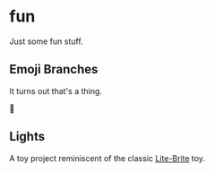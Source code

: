 # fun

Just some fun stuff.

## Emoji Branches

It turns out that's a thing.

🍑

## Lights

A toy project reminiscent of the classic [Lite-Brite](https://en.wikipedia.org/wiki/Lite-Brite) toy.
